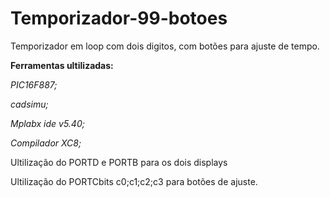# Temporizador-99-botoes

Temporizador em loop com dois digitos, com botões para ajuste de tempo.

**Ferramentas ultilizadas:**

*PIC16F887;*

*cadsimu;*

*Mplabx ide v5.40;*

*Compilador XC8;*

Ultilização do PORTD e PORTB para os dois displays

Ultilização do PORTCbits c0;c1;c2;c3 para botões de ajuste.
